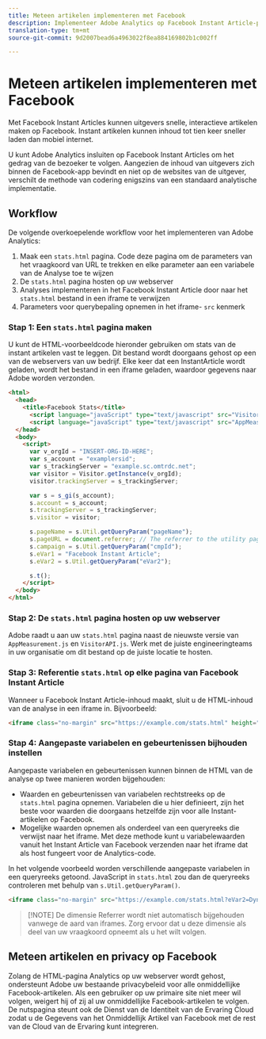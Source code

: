 ```yaml
---
title: Meteen artikelen implementeren met Facebook
description: Implementeer Adobe Analytics op Facebook Instant Article-pagina's.
translation-type: tm+mt
source-git-commit: 9d2007bead6a4963022f8ea884169802b1c002ff

---
```



# Meteen artikelen implementeren met Facebook

Met Facebook Instant Articles kunnen uitgevers snelle, interactieve artikelen maken op Facebook. Instant artikelen kunnen inhoud tot tien keer sneller laden dan mobiel internet.

U kunt Adobe Analytics insluiten op Facebook Instant Articles om het gedrag van de bezoeker te volgen. Aangezien de inhoud van uitgevers zich binnen de Facebook-app bevindt en niet op de websites van de uitgever, verschilt de methode van codering enigszins van een standaard analytische implementatie.

## Workflow

De volgende overkoepelende workflow voor het implementeren van Adobe Analytics:

1. Maak een `stats.html` pagina. Code deze pagina om de parameters van het vraagkoord van URL te trekken en elke parameter aan een variabele van de Analyse toe te wijzen
1. De `stats.html` pagina hosten op uw webserver
1. Analyses implementeren in het Facebook Instant Article door naar het `stats.html` bestand in een iframe te verwijzen
1. Parameters voor querybepaling opnemen in het iframe- `src` kenmerk

### Stap 1: Een `stats.html` pagina maken

U kunt de HTML-voorbeeldcode hieronder gebruiken om stats van de instant artikelen vast te leggen. Dit bestand wordt doorgaans gehost op een van de webservers van uw bedrijf. Elke keer dat een InstantArticle wordt geladen, wordt het bestand in een iframe geladen, waardoor gegevens naar Adobe worden verzonden.

```html
<html>
  <head>
    <title>Facebook Stats</title>
      <script language="javaScript" type="text/javascript" src="VisitorAPI.js"></script>
      <script language="javaScript" type="text/javascript" src="AppMeasurement.js"></script>
  </head>
  <body>
    <script>
      var v_orgId = "INSERT-ORG-ID-HERE";
      var s_account = "examplersid";
      var s_trackingServer = "example.sc.omtrdc.net";
      var visitor = Visitor.getInstance(v_orgId);
      visitor.trackingServer = s_trackingServer;

      var s = s_gi(s_account);
      s.account = s_account;
      s.trackingServer = s_trackingServer;
      s.visitor = visitor;

      s.pageName = s.Util.getQueryParam("pageName");
      s.pageURL = document.referrer; // The referrer to the utility page is the parent frame
      s.campaign = s.Util.getQueryParam("cmpId");
      s.eVar1 = "Facebook Instant Article";
      s.eVar2 = s.Util.getQueryParam("eVar2");

      s.t();
    </script>
  </body>
</html>
```

### Stap 2: De `stats.html` pagina hosten op uw webserver

Adobe raadt u aan uw `stats.html` pagina naast de nieuwste versie van `AppMeasurement.js` en `VisitorAPI.js`. Werk met de juiste engineeringteams in uw organisatie om dit bestand op de juiste locatie te hosten.

### Stap 3: Referentie `stats.html` op elke pagina van Facebook Instant Article

Wanneer u Facebook Instant Article-inhoud maakt, sluit u de HTML-inhoud van de analyse in een iframe in. Bijvoorbeeld:

```html
<iframe class="no-margin" src="https://example.com/stats.html" height="0"></iframe>
```

### Stap 4: Aangepaste variabelen en gebeurtenissen bijhouden instellen

Aangepaste variabelen en gebeurtenissen kunnen binnen de HTML van de analyse op twee manieren worden bijgehouden:

* Waarden en gebeurtenissen van variabelen rechtstreeks op de `stats.html` pagina opnemen. Variabelen die u hier definieert, zijn het beste voor waarden die doorgaans hetzelfde zijn voor alle Instant-artikelen op Facebook.
* Mogelijke waarden opnemen als onderdeel van een queryreeks die verwijst naar het iframe. Met deze methode kunt u variabelewaarden vanuit het Instant Article van Facebook verzenden naar het iframe dat als host fungeert voor de Analytics-code.

In het volgende voorbeeld worden verschillende aangepaste variabelen in een queryreeks getoond. JavaScript in `stats.html` zou dan de queryreeks controleren met behulp van `s.Util.getQueryParam()`.

```html
<iframe class="no-margin" src="https://example.com/stats.html?eVar2=Dynamic%20article%20title&pageName=Example%20article%20name&cmpId=exampleID123" height="0"></iframe>
```

> [!NOTE] De dimensie Referrer wordt niet automatisch bijgehouden vanwege de aard van iframes. Zorg ervoor dat u deze dimensie als deel van uw vraagkoord opneemt als u het wilt volgen.

## Meteen artikelen en privacy op Facebook

Zolang de HTML-pagina Analytics op uw webserver wordt gehost, ondersteunt Adobe uw bestaande privacybeleid voor alle onmiddellijke Facebook-artikelen. Als een gebruiker op uw primaire site niet meer wil volgen, weigert hij of zij al uw onmiddellijke Facebook-artikelen te volgen. De nutspagina steunt ook de Dienst van de Identiteit van de Ervaring Cloud zodat u de Gegevens van het Onmiddellijk Artikel van Facebook met de rest van de Cloud van de Ervaring kunt integreren.
